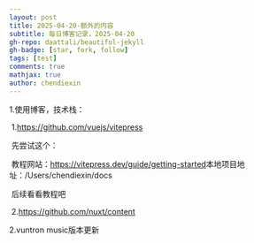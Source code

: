 ```yaml
---
layout: post
title: 2025-04-20-额外的内容
subtitle: 每日博客记录，2025-04-20
gh-repo: daattali/beautiful-jekyll
gh-badge: [star, fork, follow]
tags: [test]
comments: true
mathjax: true
author: chendiexin
---
```

1.使用博客，技术栈：

​	1.https://github.com/vuejs/vitepress

​		先尝试这个：

​		教程网站：https://vitepress.dev/guide/getting-started
​     	本地项目地址：/Users/chendiexin/docs

​		后续看看教程吧

​	2.https://github.com/nuxt/content



2.vuntron music版本更新

